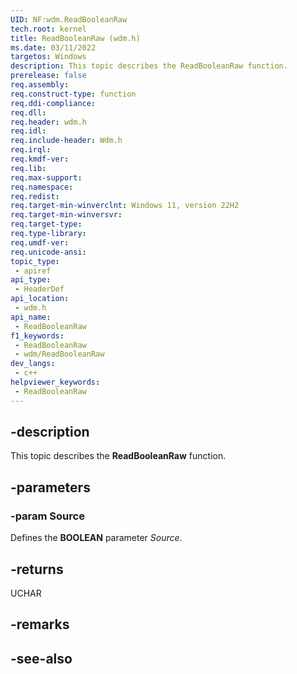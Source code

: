```yaml
---
UID: NF:wdm.ReadBooleanRaw
tech.root: kernel
title: ReadBooleanRaw (wdm.h)
ms.date: 03/11/2022
targetos: Windows
description: This topic describes the ReadBooleanRaw function.
prerelease: false
req.assembly: 
req.construct-type: function
req.ddi-compliance: 
req.dll: 
req.header: wdm.h
req.idl: 
req.include-header: Wdm.h
req.irql: 
req.kmdf-ver: 
req.lib: 
req.max-support: 
req.namespace: 
req.redist: 
req.target-min-winverclnt: Windows 11, version 22H2
req.target-min-winversvr: 
req.target-type: 
req.type-library: 
req.umdf-ver: 
req.unicode-ansi: 
topic_type:
 - apiref
api_type:
 - HeaderDef
api_location:
 - wdm.h
api_name:
 - ReadBooleanRaw
f1_keywords:
 - ReadBooleanRaw
 - wdm/ReadBooleanRaw
dev_langs:
 - c++
helpviewer_keywords:
 - ReadBooleanRaw
---
```


## -description

This topic describes the **ReadBooleanRaw** function.

## -parameters

### -param Source

Defines the **BOOLEAN** parameter *Source*.

## -returns

UCHAR

## -remarks

## -see-also
